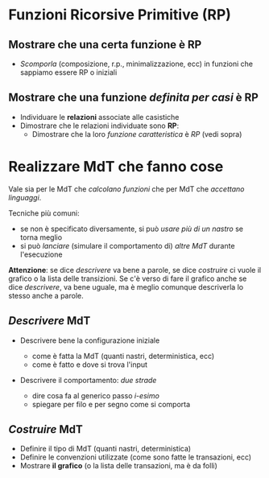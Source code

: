 # Funzioni Ricorsive Primitive (**RP**)

## Mostrare che una certa funzione è **RP**

- *Scomporla* (composizione, r.p., minimalizzazione, ecc) in funzioni che sappiamo essere RP o iniziali

## Mostrare che una funzione *definita per casi* è **RP**

- Individuare le **relazioni** associate alle casistiche
- Dimostrare che le relazioni individuate sono **RP**:
  - Dimostrare che la loro *funzione caratteristica* è *RP* (vedi sopra)

# Realizzare MdT che fanno cose

Vale sia per le MdT che *calcolano funzioni* che per MdT che *accettano linguaggi*.

Tecniche più comuni:

- se non è specificato diversamente, si può *usare più di un nastro* se torna meglio
- si può *lanciare* (simulare il comportamento di) *altre MdT* durante l'esecuzione

**Attenzione**: se dice *descrivere* va bene a parole, se dice *costruire* ci vuole il grafico o la lista delle transizioni. Se c'è verso di fare il grafico anche se dice *descrivere*, va bene uguale, ma è meglio comunque descriverla lo stesso anche a parole.

## *Descrivere* MdT

- Descrivere bene la configurazione iniziale
  - come è fatta la MdT (quanti nastri, deterministica, ecc)
  - come è fatto e dove si trova l'input

- Descrivere il comportamento: *due strade*
  - dire cosa fa al generico passo *i-esimo*
  - spiegare per filo e per segno come si comporta

## *Costruire* MdT

- Definire il tipo di MdT (quanti nastri, deterministica)
- Definire le convenzioni utilizzate (come sono fatte le transazioni, ecc)
- Mostrare **il grafico** (o la lista delle transazioni, ma è da folli)